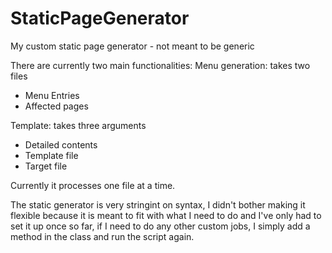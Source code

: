 # StaticPageGenerator
My custom static page generator - not meant to be generic

There are currently two main functionalities:
Menu generation: takes two files
- Menu Entries
- Affected pages

Template: takes three arguments
- Detailed contents
- Template file
- Target file

Currently it processes one file at a time.

The static generator is very stringint on syntax, I didn't bother making it flexible because it is meant to fit with what I need to do and I've only had to set it up once so far, if I need to do any other custom jobs, I simply add a method in the class and run the script again.

